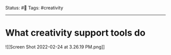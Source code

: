 Status: #🌱
Tags: #creativity 
***
# What creativity support tools do

![[Screen Shot 2022-02-24 at 3.26.19 PM.png]]